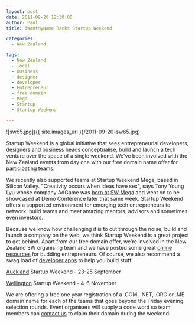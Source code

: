 ```yaml
---
layout: post
date: 2011-09-20 12:30:00
author: Paul
title: iWantMyName Backs Startup Weekend

categories:
  - New Zealand

tags:
  - New Zealand
  - local
  - Business
  - designer
  - developer
  - Entrepreneur
  - free domain
  - Mega
  - Startup
  - Startup Weekend

---
```


![sw65.jpg]({{ site.images_url }}/2011-09-20-sw65.jpg)

Startup Weekend is a global initiative that sees entrepreneurial developers, designers and business heads conceptualise, build and launch a tech venture over the space of a single weekend. We've been involved with the New Zealand events from day one with our free domain name offer for participating teams.

We recently also supported teams at Startup Weekend Mega, based in Silicon Valley. "Creativity occurs when ideas have sex", says Tony Young Lyu whose company AdGame was [born at SW Mega](http://venturebeat.com/2011/09/14/adgame-goes-from-zero-to-startup-hero-in-one-week/) and went on to be showcased at Demo Conference later that same week. Startup Weekend offers a supported environment for emerging tech entrepreneurs to network, build teams and meet amazing mentors, advisors and sometimes even investors.

Because we know how challenging it is to cut through the noise, build and launch a company on the web, we think Startup Weekend is a great project to get behind. Apart from our free domain offer, we're involved in the New Zealand SW organising team and we have posted some great [online resources](http://blog.iwantmyname.com/2011/03/startup-weekend-resources.html) for budding entrepreneurs. Of course, we also recommend a swag load of [developer apps](https://iwantmyname.co.nz/services/developer/) to help you build stuff.

[Auckland](http://auckland.startupweekend.org/) Startup Weekend - 23-25 September

[Wellington](http://wellington.startupweekend.org/) Startup Weekend - 4-6 November

We are offering a free one year registration of a .COM, .NET, .ORG or .ME domain name for each of the teams that goes beyond the Friday evening selection rounds. Event organisers will supply a code word so team members can [contact us](https://iwantmyname.co.nz/support) to claim their domain during the weekend.
